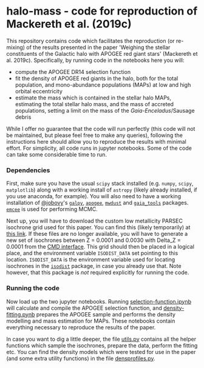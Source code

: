 # halo-mass - code for reproduction of Mackereth et al. (2019c)

This repository contains code which facilitates the reproduction (or re-mixing) of the results presented in the paper 'Weighing the stellar constituents of the Galactic halo with APOGEE red giant stars' (Mackereth et al. 2019c). Specifically, by running code in the notebooks here you will: 
* compute the APOGEE DR14 selection function 
* fit the density of APOGEE red giants in the halo, both for the total population, and mono-abundance populations (MAPs) at low and high orbital eccentricity
* estimate the mass which is contained in the stellar halo MAPs, estimating the total stellar halo mass, and the mass of accreted populations, setting a limit on the mass of the *Gaia-Enceladus*/Sausage debris

While I offer no guarantee that the code will run perfectly (this code will not be maintained, but please feel free to make  any queries), following the instructions here should allow you to reproduce the results with minimal effort. For simplicity, all code runs in jupyter notebooks. Some of the code can take some considerable time to run.

### Dependencies

First, make sure you have the usual `scipy` stack installed (e.g. `numpy`, `scipy`, `matplotlib`) along with a working install of `astropy` (likely already installed, if you use anaconda, for example). You will also need to have a working installation of [@jobovy](https://github.com/jobovy)'s [`galpy`](https://github.com/jobovy/galpy), [`apogee`](https://github.com/jobovy/apogee), [`mwdust`](https://github.com/jobovy/mwdust) and [`gaia_tools`](https://github.com/jobovy/gaia_tools) packages. [`emcee`](https://emcee.readthedocs.io/en/stable/) is used for performing MCMC.

Next up, you will have to download the custom low metallicity PARSEC isochrone grid used for this paper. You can find this (likely temporarily) at [this link](https://www.dropbox.com/sh/3gq0npsgffcp1rm/AABEinPPPdCfRcNEDRPciYpla?dl=0). If these files are no longer available, you will have to generate a new set of isochrones between Z = 0.0001 and 0.0030 with Delta_Z = 0.0001 from the [CMD interface](http://stev.oapd.inaf.it/cgi-bin/cmd). This grid should then be placed in a logical place, and the environment variable `ISODIST_DATA` set pointing to this location. `ISODIST_DATA` is the environment variable used for locating isochrones in the [`isodist`](https://github.com/jobovy/isodist) package, in case you already use that. Note however, that this package is *not* required explicitly for running the code.

### Running the code

Now load up the two jupyter notebooks. Running [selection-function.ipynb](https://github.com/jmackereth/halo-mass/blob/master/py/selection-function.ipynb) will calculate and compile the APOGEE selection function, and [density-fitting.pynb](https://github.com/jmackereth/halo-mass/blob/master/py/density-fitting.ipynb) prepares the APOGEE sample and performs the density modelling and mass estimation for MAPs. These notebooks contain everything necessary to reproduce the results of the paper.

In case you want to dig a little deeper, the file [utils.py](https://github.com/jmackereth/halo-mass/blob/master/py/utils.py) contains all the helper functions which sample the isochrones, prepare the data, perform the fitting etc. You can find the density models which were tested for use in the paper (and some extra utility functions) in the file [densprofiles.py](https://github.com/jmackereth/halo-mass/blob/master/py/densprofiles.py).












